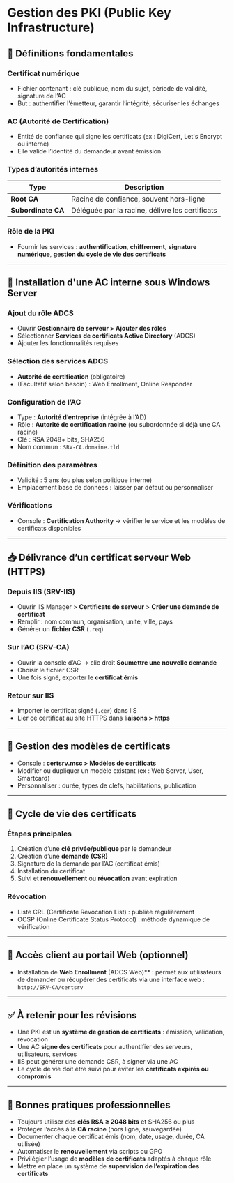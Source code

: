 # Gestion des PKI (Public Key Infrastructure)
## 🔐 Définitions fondamentales

### Certificat numérique

- Fichier contenant : clé publique, nom du sujet, période de validité, signature de l’AC
- But : authentifier l’émetteur, garantir l’intégrité, sécuriser les échanges

### AC (Autorité de Certification)

- Entité de confiance qui signe les certificats (ex : DigiCert, Let's Encrypt ou interne)
- Elle valide l’identité du demandeur avant émission

### Types d’autorités internes

|Type|Description|
|---|---|
|**Root CA**|Racine de confiance, souvent hors-ligne|
|**Subordinate CA**|Déléguée par la racine, délivre les certificats|

### Rôle de la PKI

- Fournir les services : **authentification**, **chiffrement**, **signature numérique**, **gestion du cycle de vie des certificats**

---

## 🔧 Installation d'une AC interne sous Windows Server

### Ajout du rôle ADCS

- Ouvrir **Gestionnaire de serveur > Ajouter des rôles**
- Sélectionner **Services de certificats Active Directory** (ADCS)
- Ajouter les fonctionnalités requises

### Sélection des services ADCS

- **Autorité de certification** (obligatoire)
- (Facultatif selon besoin) : Web Enrollment, Online Responder

### Configuration de l’AC

- Type : **Autorité d’entreprise** (intégrée à l’AD)
- Rôle : **Autorité de certification racine** (ou subordonnée si déjà une CA racine)
- Clé : RSA 2048+ bits, SHA256
- Nom commun : `SRV-CA.domaine.tld`

### Définition des paramètres

- Validité : 5 ans (ou plus selon politique interne)
- Emplacement base de données : laisser par défaut ou personnaliser

### Vérifications

- Console : **Certification Authority** → vérifier le service et les modèles de certificats disponibles

---

## 📥 Délivrance d’un certificat serveur Web (HTTPS)

### Depuis IIS (SRV-IIS)

- Ouvrir IIS Manager > **Certificats de serveur** > **Créer une demande de certificat**
- Remplir : nom commun, organisation, unité, ville, pays
- Générer un **fichier CSR** (`.req`)

### Sur l’AC (SRV-CA)

- Ouvrir la console d’AC → clic droit **Soumettre une nouvelle demande**
- Choisir le fichier CSR
- Une fois signé, exporter le **certificat émis**

### Retour sur IIS

- Importer le certificat signé (`.cer`) dans IIS
- Lier ce certificat au site HTTPS dans **liaisons > https**

---

## 📜 Gestion des modèles de certificats

- Console : **certsrv.msc > Modèles de certificats**
- Modifier ou dupliquer un modèle existant (ex : Web Server, User, Smartcard)
- Personnaliser : durée, types de clefs, habilitations, publication

---

## 🔁 Cycle de vie des certificats

### Étapes principales

1. Création d’une **clé privée/publique** par le demandeur
2. Création d’une **demande (CSR)**
3. Signature de la demande par l’AC (certificat émis)
4. Installation du certificat
5. Suivi et **renouvellement** ou **révocation** avant expiration

### Révocation

- Liste CRL (Certificate Revocation List) : publiée régulièrement
- OCSP (Online Certificate Status Protocol) : méthode dynamique de vérification

---

## 🔐 Accès client au portail Web (optionnel)

- Installation de **Web Enrollment** (ADCS Web)** : permet aux utilisateurs de demander ou récupérer des certificats via une interface web : `http://SRV-CA/certsrv`

---

## ✅ À retenir pour les révisions

- Une PKI est un **système de gestion de certificats** : émission, validation, révocation
- Une AC **signe des certificats** pour authentifier des serveurs, utilisateurs, services
- IIS peut générer une demande CSR, à signer via une AC
- Le cycle de vie doit être suivi pour éviter les **certificats expirés ou compromis**

---

## 📌 Bonnes pratiques professionnelles

- Toujours utiliser des **clés RSA ≥ 2048 bits** et SHA256 ou plus
- Protéger l’accès à la **CA racine** (hors ligne, sauvegardée)
- Documenter chaque certificat émis (nom, date, usage, durée, CA utilisée)
- Automatiser le **renouvellement** via scripts ou GPO
- Privilégier l’usage de **modèles de certificats** adaptés à chaque rôle
- Mettre en place un système de **supervision de l’expiration des certificats**